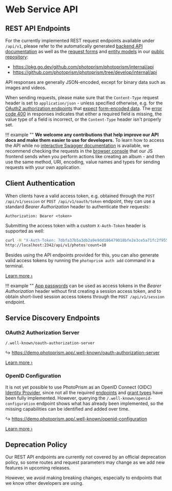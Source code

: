 # Web Service API

## REST API Endpoints

For the currently implemented REST request endpoints available under `/api/v1`, please refer to the automatically generated [backend API documentation](https://pkg.go.dev/github.com/photoprism/photoprism/internal/api) as well as the [request forms](https://pkg.go.dev/github.com/photoprism/photoprism/internal/form) and [entity models](https://pkg.go.dev/github.com/photoprism/photoprism/internal/entity) in our [public repository](https://github.com/photoprism/photoprism/tree/develop/internal):

- https://pkg.go.dev/github.com/photoprism/photoprism/internal/api
- https://github.com/photoprism/photoprism/tree/develop/internal/api

API responses are generally JSON-encoded, except for binary data such as images and videos.

When sending requests, please make sure that the `Content-Type` request header is set to `application/json` - unless specified otherwise, e.g. for the [OAuth2 authorization endpoints](#oauth2-authorization-server) that [expect](https://www.oauth.com/oauth2-servers/access-tokens/client-credentials/) [form-encoded data](https://developer.mozilla.org/en-US/docs/Web/HTTP/Methods/POST#example). The [error code 400](https://github.com/photoprism/photoprism/issues/4354) in responses indicates that either a required field is missing, the value type of a field is incorrect, or the `Content-Type` header isn't properly set.

!!! example ""
    **We welcome any contributions that help improve our API docs and make them easier to use for developers.** To learn how to access the API while no [interactive Swagger documentation](https://github.com/photoprism/photoprism/issues/2132) is available, we recommend checking the requests in the [browser console](../../getting-started/troubleshooting/logs.md#__tabbed_1_2) that our JS frontend sends when you perform actions like creating an album - and then use the same method, URI, encoding, value names and types for sending requests with your own application.

## Client Authentication

When clients have a valid access token, e.g. obtained through the `POST /api/v1/session` or `POST /api/v1/oauth/token` endpoint, they can use a standard *Bearer Authorization* header to authenticate their requests:

```
Authorization: Bearer <token>
```

Submitting the access token with a custom `X-Auth-Token` header is supported as well:

```bash
curl -H "X-Auth-Token: 7dbfa37b5a3db2a9e9dd186479018bfe2e3ce5a71fc2f955" \
http://localhost:2342/api/v1/photos?count=10
```

Besides using the API endpoints provided for this, you can also generate valid access tokens by running the `photoprism auth add` command in a terminal.

[Learn more ›](auth.md)

!!! example ""
    [App passwords](../../user-guide/settings/account.md#apps-and-devices) can be used as access tokens in the *Bearer Authorization* header without first creating a session access token, and to obtain short-lived session access tokens through the `POST /api/v1/session` endpoint.

## Service Discovery Endpoints

### OAuth2 Authorization Server

```
/.well-known/oauth-authorization-server
```

↪ <https://demo.photoprism.app/.well-known/oauth-authorization-server>

[Learn more ›](oauth2.md)

### OpenID Configuration

It is not yet possible to use PhotoPrism as an OpenID Connect (OIDC) [Identity Provider](oidc.md#identity-providers), since not all the required [endpoints](https://github.com/photoprism/photoprism/issues/4368) and [grant types](oauth2.md) have been fully implemented. However, querying the `/.well-known/openid-configuration` endpoint shows what has already been implemented, so the missing capabilities can be identified and added over time.

↪ <https://demo.photoprism.app/.well-known/openid-configuration>

[Learn more ›](oidc.md)

## Deprecation Policy

Our REST API endpoints are currently not covered by an official deprecation policy, so some routes and request parameters may change as we add new features in upcoming releases.

However, we avoid making breaking changes, especially to endpoints that we know other developers are using.
